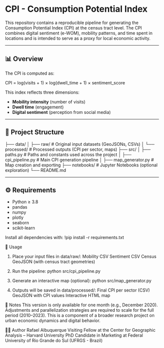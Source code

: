 # CPI - Consumption Potential Index

This repository contains a reproducible pipeline for generating the Consumption Potential Index (CPI) at the census tract level. The CPI combines digital sentiment (e-WOM), mobility patterns, and time spent in locations and is intended to serve as a proxy for local economic activity.

---

## 📊 Overview

The CPI is computed as:

CPI = log(visits + 1) × log(dwell_time + 1) × sentiment_score


This index reflects three dimensions:
- **Mobility intensity** (number of visits)
- **Dwell time** (engagement)
- **Digital sentiment** (perception from social media)

---

## 📁 Project Structure
├── data/ │ ├── raw/ # Original input datasets (GeoJSONs, CSVs) │ └── processed/ # Processed outputs (CPI per sector, maps) ├── src/ │ ├── paths.py # Paths and constants used across the project │ ├── cpi_pipeline.py # Main CPI generation pipeline │ ├── map_generator.py # Map creation and exporting ├── notebooks/ # Jupyter Notebooks (optional exploration) └── README.md

---

## ⚙️ Requirements

- Python ≥ 3.8
- pandas
- numpy
- plotly
- seaborn
- scikit-learn

Install all dependencies with:
!pip install -r requirements.txt

🚀 Usage
1. Place your input files in data/raw/:
Mobility CSV
Sentiment CSV
Census GeoJSON (with census tract geometries)

2. Run the pipeline:
python src/cpi_pipeline.py

3. Generate an interactive map (optional):
python src/map_generator.py

4. Outputs will be saved in data/processed/:
Final CPI per sector (CSV)
GeoJSON with CPI values
Interactive HTML map


📌 Notes
This version is only available for one month (e.g., December 2020). Adjustments and parallelization strategies are required to scale for the full period (2010–2023).
This is a component of a broader research project on urban economic dynamics and digital behavior.



👨‍🔬 Author
Rafael Albuquerque
Visiting Fellow at the Center for Geographic Analysis – Harvard University
PhD Candidate in Marketing at Federal University of Rio Grande do Sul (UFRGS - Brazil)
